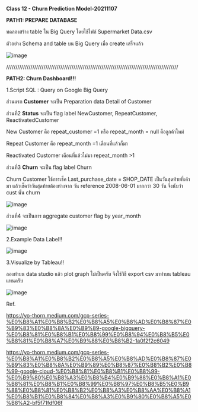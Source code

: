 **Class 12 - Churn Prediction Model-20211107**

**PATH1: PREPARE DATABASE**

ทดลองสร้าง table ใน Big Query โดยใช้ไฟล์ Supermarket Data.csv

ตัวอย่าง Schema and table บน Big Query เมื่อ create เสร็จแล้ว

![image](https://user-images.githubusercontent.com/73054276/144172708-77e22720-53ca-4a27-9f72-1b993be9254d.png)


////////////////////////////////////////////////////////////////////////////////////////////

**PATH2: Churn Dashboard!!!**


1.Script SQL : Query on Google Big Query

ส่วนแรก **Customer** จะเป็น Preparation data Detail of Customer

ส่วนที่2 **Status** จะเป็น flag label NewCustomer, RepeatCustomer, ReactivatedCustomer

New Customer คือ repeat_customer =1 หรือ repeat_month = null คือลูกค้าใหม่ 

Repeat Customer คือ repeat_month =1 เดือนที่แล้วก็มา

Reactivated Customer เดือนที่แล้วไม่มา repeat_month >1 


ส่วนที่3 **Churn** จะเป็น flag label Churn

Churn Customer ใช้การเช็ค Last_purchase_date = SHOP_DATE เป็นวันสุดท้ายที่เค้ามา แล้วเช็คว่าวันสุดท้ายต้องห่างจาก วัน reference 2008-06-01 มากกว่า 30 วัน จึงนับว่า cust นั้น churn

![image](https://user-images.githubusercontent.com/73054276/144172895-e7f0dead-bc03-4c89-b484-a75faec10b27.png)

ส่วนที่4 จะเป็นการ aggregate customer flag by year_month

![image](https://user-images.githubusercontent.com/73054276/144183253-5258e4a7-276f-4e23-9480-bb5218e7b847.png)


2.Example Data Label!!



![image](https://user-images.githubusercontent.com/73054276/144171558-e33b4a4f-0c85-46ee-a64e-c765054ef572.png)

3.Visualize by Tableau!!

ลองทำบน data studio แล้ว plot graph ไม่เป็นครับ จึงใช้วิธี export csv มาทำบน tableau แทนครับ

![image](https://user-images.githubusercontent.com/73054276/144035544-3785f2bc-dd01-4ec4-bc7e-b25a60ff5a4b.png)

Ref.

https://yo-thorn.medium.com/gcp-series-%E0%B8%A1%E0%B8%B2%E0%B8%A5%E0%B8%AD%E0%B8%87%E0%B9%83%E0%B8%8A%E0%B9%89-google-bigquery-%E0%B8%81%E0%B8%B1%E0%B8%99%E0%B8%94%E0%B8%B5%E0%B8%81%E0%B8%A7%E0%B9%88%E0%B8%B2-1a0f2f2c6049

https://yo-thorn.medium.com/gcp-series-%E0%B8%A1%E0%B8%B2%E0%B8%A5%E0%B8%AD%E0%B8%87%E0%B9%83%E0%B8%8A%E0%B9%89%E0%B8%87%E0%B8%B2%E0%B8%99-google-cloud-%E0%B8%81%E0%B8%B1%E0%B8%99-%E0%B9%80%E0%B8%A3%E0%B8%B4%E0%B9%88%E0%B8%A1%E0%B8%81%E0%B8%B1%E0%B8%99%E0%B8%97%E0%B8%B5%E0%B9%88%E0%B8%81%E0%B8%B2%E0%B8%A3%E0%B8%AA%E0%B8%A1%E0%B8%B1%E0%B8%84%E0%B8%A3%E0%B9%80%E0%B8%A5%E0%B8%A2-bf5f71fdf06f
